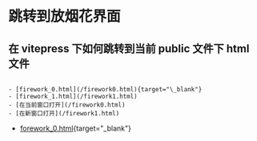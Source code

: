 # 跳转到放烟花界面

## 在 vitepress 下如何跳转到当前 public 文件下 html 文件

```

- [firework_0.html](/firework0.html){target="\_blank"}
- [firework_1.html](/firework1.html)
- [在当前窗口打开](/firework0.html)
- [在新窗口打开](/firework1.html)

```

- [forework_0.html](/firework0.html){target="\_blank"}
<!-- - [firework_1.html](/firework1.html)
- [在当前窗口打开](/firework0.html)
- [在新窗口打开](/firework1.html) -->
